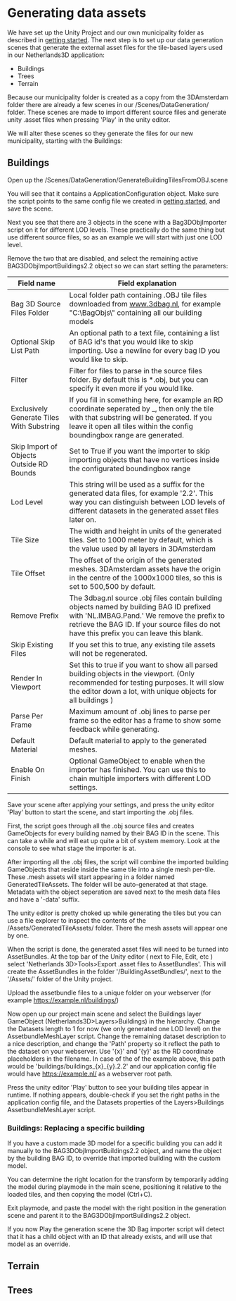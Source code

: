 # Generating data assets

We have set up the Unity Project and our own municipality folder as described in [getting started](gettingstarted.md).
The next step is to set up our data generation scenes that generate the external asset files for the tile-based layers used in our Netherlands3D application:

- Buildings
- Trees
- Terrain

Because our municipality folder is created as a copy from the 3DAmsterdam folder there are already a few scenes in our <YourMunicipality>/Scenes/DataGeneration/ folder. These scenes are made to import different source files and generate unity .asset files when pressing 'Play' in the unity editor.

We will alter these scenes so they generate the files for our new municipality, starting with the Buildings:

## Buildings

Open up the <YourMunicipality>/Scenes/DataGeneration/GenerateBuildingTilesFromOBJ.scene 

You will see that it contains a ApplicationConfiguration object. Make sure the script points to the same config file we created in [getting started](gettingstarted.md), and save the scene.

Next you see that there are 3 objects in the scene with a Bag3DObjImporter script on it for different LOD levels. These practically do the same thing but use different source files, so as an example we will start with just one LOD level. 

Remove the two that are disabled, and select the remaining active BAG3DObjImportBuildings2.2 object so we can start setting the parameters:

| Field name                                | Field explanation                                            |
| ----------------------------------------- | ------------------------------------------------------------ |
| Bag 3D Source Files Folder                | Local folder path containing .OBJ tile files downloaded from www.3dbag.nl, for example "C:\BagObjs\\"  containing all our building models |
| Optional Skip List Path                   | An optional path to a text file, containing a list of BAG id's that you would like to skip importing. Use a newline for every bag ID you would like to skip. |
| Filter                                    | Filter for files to parse in the source files folder. By default this is *.obj, but you can specify it even more if you would like. |
| Exclusively Generate Tiles With Substring | If you fill in something here, for example an RD coordinate seperated by _, then only the tile with that substring will be generated. If you leave it open all tiles within the config boundingbox range are generated. |
| Skip Import of Objects Outside RD Bounds  | Set to True if you want the importer to skip importing objects that have no vertices inside the configurated boundingbox range |
| Lod Level                                 | This string will be used as a suffix for the generated data files, for example '2.2'. This way you can distinguish between LOD levels of different datasets in the generated asset files later on. |
| Tile Size                                 | The width and height in units of the generated tiles. Set to 1000 meter by default, which is the value used by all layers in 3DAmsterdam |
| Tile Offset                               | The offset of the origin of the generated meshes. 3DAmsterdam assets have the origin in the centre of the 1000x1000 tiles, so this is set to 500,500 by default. |
| Remove Prefix                             | The 3dbag.nl source .obj files contain building objects named by building BAG ID prefixed with 'NL.IMBAG.Pand.' We remove the prefix to retrieve the BAG ID. If your source files do not have this prefix you can leave this blank. |
| Skip Existing Files                       | If you set this to true, any existing tile assets will not be regenerated. |
| Render In Viewport                        | Set this to true if you want to show all parsed building objects in the viewport. (Only recommended for testing purposes. It will slow the editor down a lot, with unique objects for all buildings ) |
| Parse Per Frame                           | Maximum amount of .obj lines to parse per frame so the editor has a frame to show some feedback while generating. |
| Default Material                          | Default material to apply to the generated meshes.           |
| Enable On Finish                          | Optional GameObject to enable when the importer has finished. You can use this to chain multiple importers with different LOD settings. |

Save your scene after applying your settings, and press the unity editor 'Play' button to start the scene, and start importing the .obj files. 

First, the script goes through all the .obj source files and creates GameObjects for every building named by their BAG ID in the scene. This can take a while and will eat up quite a bit of system memory. Look at the console to see what stage the importer is at.

After importing all the .obj files, the script will combine the imported building GameObjects that reside inside the same tile into a single mesh per-tile. These .mesh assets will start appearing in a folder named GeneratedTileAssets. The folder will be auto-generated at that stage.
Metadata with the object seperation are saved next to the mesh data files and have a '-data' suffix.

The unity editor is pretty choked up while generating the tiles but you can use a file explorer to inspect the contents of the /Assets/GeneratedTileAssets/ folder. There the mesh assets will appear one by one.

When the script is done, the generated asset files will need to be turned into AssetBundles.
At the top bar of the Unity editor ( next to File, Edit, etc ) select 'Netherlands 3D>Tools>Export .asset files to AssetBundles'.
This will create the AssetBundles in the folder '/BuildingAssetBundles/', next to the '/Assets/' folder of the Unity project.

Upload the assetbundle files to a unique folder on your webserver (for example https://example.nl/buildings/)

Now open up our project main scene and select the Buildings layer GameObject (Netherlands3D>Layers>Buildings) in the hierarchy. Change the Datasets length to 1 for now (we only generated one LOD level) on the AssetbundleMeshLayer script.
Change the remaining dataset description to a nice description, and change the 'Path' property so it reflect the path to the dataset on your webserver. Use '{x}' and '{y}' as the RD coordinate placeholders in the filename. 
In case of the of the example above, this path would be 'buildings/buildings\_{x}\_{y}.2.2' and our application config file would have https://example.nl/ as a webserver root path.

Press the unity editor 'Play' button to see your building tiles appear in runtime.
If nothing appears, double-check if you set the right paths in the application config file, and the Datasets properties of the Layers>Buildings AssetbundleMeshLayer script.

### Buildings: Replacing a specific building

If you have a custom made 3D model for a specific building you can add it manually to the BAG3DObjImportBuildings2.2 object, and name the object by the building BAG ID, to override that imported building with the custom model.

You can determine the right location for the transform by temporarily adding the model during playmode in the main scene, positioning it relative to the loaded tiles, and then copying the model (Ctrl+C). 

Exit playmode, and paste the model with the right position in the generation scene and parent it to the BAG3DObjImportBuildings2.2 object.

If you now Play the generation scene the 3D Bag importer script will detect that it has a child object with an ID that already exists, and will use that model as an override.




## Terrain



## Trees



